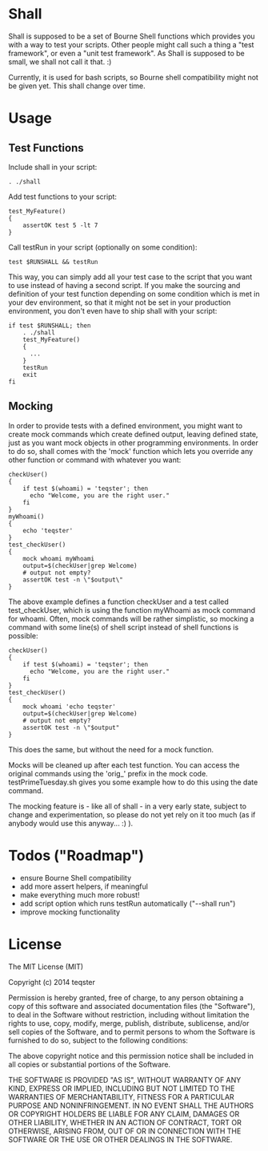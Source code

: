 Shall
=====

Shall is supposed to be a set of Bourne Shell functions which provides you with a way to test your scripts. Other people might call such a thing a "test framework", or even a "unit test framework". As Shall is supposed to be small, we shall not call it that. :)

Currently, it is used for bash scripts, so Bourne shell compatibility might not be given yet. This shall change over time.

Usage
=====

Test Functions
--------------

Include shall in your script:

    . ./shall

Add test functions to your script:

    test_MyFeature()
    {
        assertOK test 5 -lt 7
    }

Call testRun in your script (optionally on some condition):

    test $RUNSHALL && testRun

This way, you can simply add all your test case to the script that you want to use instead of having a second script. If you make the sourcing and definition of your test function depending on some condition which is met in your dev environment, so that it might not be set in your production environment, you don't even have to ship shall with your script:

    if test $RUNSHALL; then
        . ./shall
        test_MyFeature()
        {
          ...
        }
        testRun
        exit
    fi

Mocking
-------

In order to provide tests with a defined environment, you might want to create mock commands which create defined output, leaving defined state, just as you want mock objects in other programming environments. In order to do so, shall comes with the 'mock' function which lets you override any other function or command with whatever you want:

    checkUser()
    {
        if test $(whoami) = 'teqster'; then
          echo "Welcome, you are the right user."
        fi
    }
    myWhoami()
    {
        echo 'teqster'
    }
    test_checkUser()
    {
        mock whoami myWhoami
        output=$(checkUser|grep Welcome)
        # output not empty?
        assertOK test -n \"$output\"
    }

The above example defines a function checkUser and a test called test_checkUser, which is using the function myWhoami as mock command for whoami. Often, mock commands will be rather simplistic, so mocking a command with some line(s) of shell script instead of shell functions is possible:

    checkUser()
    {
        if test $(whoami) = 'teqster'; then
          echo "Welcome, you are the right user."
        fi
    }
    test_checkUser()
    {
        mock whoami 'echo teqster'
        output=$(checkUser|grep Welcome)
        # output not empty?
        assertOK test -n \"$output"
    }

This does the same, but without the need for a mock function. 

Mocks will be cleaned up after each test function. You can access the original commands using the 'orig_' prefix in the mock code. testPrimeTuesday.sh gives you some example how to do this using the date command.

The mocking feature is - like all of shall - in a very early state, subject to change and experimentation, so please do not yet rely on it too much (as if anybody would use this anyway... :) ).

Todos ("Roadmap")
=================

- ensure Bourne Shell compatibility
- add more assert helpers, if meaningful
- make everything much more robust!
- add script option which runs testRun automatically ("--shall run")
- improve mocking functionality


License
=======

The MIT License (MIT)

Copyright (c) 2014 teqster

Permission is hereby granted, free of charge, to any person obtaining a copy
of this software and associated documentation files (the "Software"), to deal
in the Software without restriction, including without limitation the rights
to use, copy, modify, merge, publish, distribute, sublicense, and/or sell
copies of the Software, and to permit persons to whom the Software is
furnished to do so, subject to the following conditions:

The above copyright notice and this permission notice shall be included in
all copies or substantial portions of the Software.

THE SOFTWARE IS PROVIDED "AS IS", WITHOUT WARRANTY OF ANY KIND, EXPRESS OR
IMPLIED, INCLUDING BUT NOT LIMITED TO THE WARRANTIES OF MERCHANTABILITY,
FITNESS FOR A PARTICULAR PURPOSE AND NONINFRINGEMENT. IN NO EVENT SHALL THE
AUTHORS OR COPYRIGHT HOLDERS BE LIABLE FOR ANY CLAIM, DAMAGES OR OTHER
LIABILITY, WHETHER IN AN ACTION OF CONTRACT, TORT OR OTHERWISE, ARISING FROM,
OUT OF OR IN CONNECTION WITH THE SOFTWARE OR THE USE OR OTHER DEALINGS IN
THE SOFTWARE.

